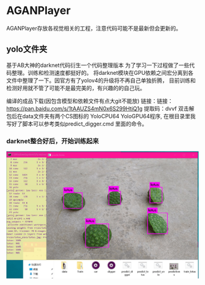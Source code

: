 # AGANPlayer
AGANPlayer存放各视觉相关的工程，注意代码可能不是最新但会更新的。

## yolo文件夹
基于AB大神的darknet代码衍生一个代码整理版本 为了学习一下过程做了一些代码整理。训练和检测速度都挺好的。
将darknet模块在GPU依赖之间宏分离到各文件中整理了一下。因官方有了yolov4的升级将不再自己单独折腾，
目前训练和检测好用就不管了可能不是最完美的，有兴趣的的自己玩。

编译的成品下载(因包含模型和依赖文件有点大git不能放) 
链接：链接：https://pan.baidu.com/s/1tAAUZS4mN0x6S299HtiQ1g 提取码：dvvf
双击解包后在data文件夹有两个CS图标的 YoloCPU64 YoloGPU64程序,
在根目录里我写好了脚本可以参考类似predict_digger.cmd 里面的命令。

### darknet整合好后，开始训练起来
![Image text](IMG/darknet_lotus.png)








